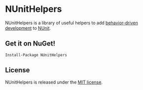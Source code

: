 # NUnitHelpers
NUnitHelpers is a library of useful helpers to add [behavior-driven development][bdd] to [NUnit][nunit].

## Get it on NuGet!

    Install-Package NUnitHelpers

## License
NUnitHelpers is released under the [MIT license][mit].

[bdd]:   http://en.wikipedia.org/wiki/Behavior_Driven_Development
[nunit]: http://nunit.org
[mit]:   https://github.com/martinbuberl/NUnitHelpers/blob/master/LICENSE